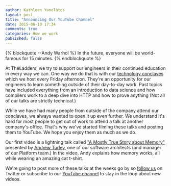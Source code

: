 ```yaml
---
author: Kathleen Yanolatos 
layout: post
title: "Announcing Our YouTube Channel"
date: 2015-06-10 17:34
comments: true
categories: How we work 
published: false
---
```


{% blockquote --Andy Warhol %}
In the future, everyone will be world-famous for 15 minutes.
{% endblockquote %}

At TheLadders, we try to support our engineers in their continued education
in every way we can. One way we do that is with our [technology conclaves](http://dev.theladders.com/2015/02/conclave/) which we host every Friday afternoon. They're an opportunity for our engineers to learn something outside of their day-to-day work. Past topics have included everything from an introduction to data science and how compilers work to a deep dive into HTTP and how to prove anything (Not all of our talks are strictly technical.)

While we have had many people from outside of the company attend our conclaves, we always wanted to open it up even further. We understand it's hard for most people to get out of work to attend a talk at another company's office. That's why we've started filming these talks and posting them to YouTube. We hope you enjoy them as much as we do.

Our first video is a lightning talk called ["A Mostly True Story about Memory"](https://www.youtube.com/watch?v=14OcQHxSODQ) presented by [Andrew Turley](http://dev.theladders.com/ourteam/andrewturley/), one of our software architects (and manager of our Platform team.) In the video, Andy explains how memory works, all while wearing an amazing cat t-shirt. 

We're going to post more of these talks at the weeks go by so [follow us](http://www.twitter.com/TheLaddersDev) on Twitter or subscribe to our [YouTube channel](https://www.youtube.com/channel/UC0BhGK1ctsyDdMmE8MecYhQ) to stay in the loop about new videos.
